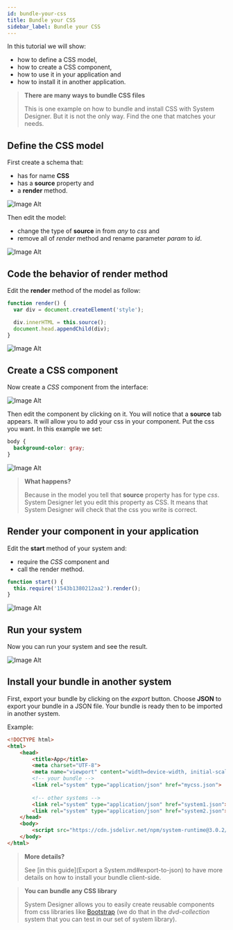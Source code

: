```yaml
---
id: bundle-your-css
title: Bundle your CSS
sidebar_label: Bundle your CSS
---
```


In this tutorial we will show:

* how to define a CSS model,
* how to create a CSS component,
* how to use it in your application and 
* how to install it in another application.

>**There are many ways to bundle CSS files**
>
>This is one example on how to bundle and install CSS with System Designer. But it is not the only way. Find the one that matches your needs.

## Define the CSS model

First create a schema that:

* has for name **CSS**
* has a **source** property and
* a **render** method.

![Image Alt](../img/vAtEpbhUR26p9ySPsjGH_css-1.png)

Then edit the model:

* change the type of **source** in from *any* to *css* and
* remove all  of *render* method and rename parameter *param* to *id*.

![Image Alt](../img/92216bc-css-2.png)

## Code the behavior of render method

Edit the **render** method of the model as follow:

```js
function render() {
  var div = document.createElement('style');

  div.innerHTML = this.source();
  document.head.appendChild(div);
}
```

![Image Alt](../img/94a5826-css-3.png)

## Create a CSS component

Now create a *CSS* component from the interface:

![Image Alt](../img/85828be-css-31.png)

Then edit the component by clicking on it. You will notice that a **source** tab appears. It will allow you to add your css in your component. Put the css you want. In this example we set:

```css
body {
  background-color: gray;
}
```

![Image Alt](../img/838b677-css-4.png)

>**What happens?**
>
>Because in the model you tell that **source** property has for type *css*. System Designer let you edit this property as CSS. It means that System Designer will check that the css you write is correct.

## Render your component in your application

Edit the **start** method of your system and:

* require the *CSS* component and 
* call the render method.

```js
function start() { 
  this.require('1543b1380212aa2').render();
}
```

![Image Alt](../img/d990ce7-css-5.png)

## Run your system

Now you can run your system and see the result.

![Image Alt](../img/5v6Spcu9SzaNaA7KC7le_css-6.png)

## Install your bundle in another system

First, export your bundle by clicking on the *export* button. Choose **JSON** to export your bundle in a JSON file. Your bundle is ready then to be imported in another system.

Example:

```html
<!DOCTYPE html>
<html>
    <head>
        <title>App</title>
        <meta charset="UTF-8">
        <meta name="viewport" content="width=device-width, initial-scale=1.0">
        <!-- your bundle -->  
        <link rel="system" type="application/json" href="mycss.json">
      
        <!-- other systems --> 
        <link rel="system" type="application/json" href="system1.json">
        <link rel="system" type="application/json" href="system2.json">
    </head>
    <body>
        <script src="https://cdn.jsdelivr.net/npm/system-runtime@3.0.2/dist/system-runtime.min.js"></script>
    </body>
</html>
```

>**More details?**
>
>See [in this guide](Export a System.md#export-to-json) to have more details on how to install your bundle client-side.

>**You can bundle any CSS library**
>
>System Designer allows you to easily create reusable components from css libraries like [Bootstrap](http://getbootstrap.com) (we do that in the *dvd-collection* system that you can test in our set of system library).